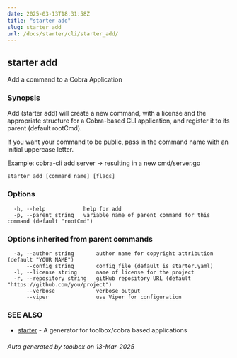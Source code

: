 ```yaml
---
date: 2025-03-13T18:31:58Z
title: "starter add"
slug: starter_add
url: /docs/starter/cli/starter_add/
---
```

## starter add

Add a command to a Cobra Application

### Synopsis

Add (starter add) will create a new command, with a license and
the appropriate structure for a Cobra-based CLI application,
and register it to its parent (default rootCmd).

If you want your command to be public, pass in the command name
with an initial uppercase letter.

Example: cobra-cli add server -> resulting in a new cmd/server.go

```
starter add [command name] [flags]
```

### Options

```
  -h, --help            help for add
  -p, --parent string   variable name of parent command for this command (default "rootCmd")
```

### Options inherited from parent commands

```
  -a, --author string       author name for copyright attribution (default "YOUR NAME")
      --config string       config file (default is starter.yaml)
  -l, --license string      name of license for the project
  -r, --repository string   gitHub repository URL (default "https://github.com/you/project")
      --verbose             verbose output
      --viper               use Viper for configuration
```

### SEE ALSO

* [starter](/toolbox/docs/starter/cli/starter/)	 - A generator for toolbox/cobra based applications

###### Auto generated by toolbox on 13-Mar-2025
